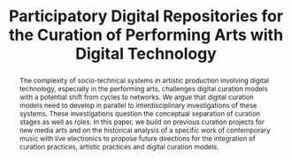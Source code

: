 ---
abstract: The complexity of socio-technical systems in artistic production involving
  digital technology, especially in the performing arts, challenges digital curation
  models with a potential shift from cycles to networks. We argue that digital curation
  models need to develop in parallel to interdisciplinary investigations of these
  systems. These investigations question the conceptual separation of curation stages
  as well as roles. In this paper, we build on previous curation projects for new
  media arts and on the historical analysis of a specific work of contemporary music
  with live electronics to propose future directions for the integration of curation
  practices, artistic practices and digital curation models.
creators:
- Boutard, Guillaume
date: null
document_url: https://services.phaidra.univie.ac.at/api/object/o:429535/download
grand_parent: iPRES
institutions: []
keywords:
- digital curation; artistic practice; music with live electronics; participatory
  digital repositories
landing_page_url: https://phaidra.univie.ac.at/o:429535
language: eng
layout: publication
license: CC BY 4.0 International
notes_url: null
parent: iPRES 2015
publication_type: paper
size: 187156
slides_url: null
source_name: iPRES
title: Participatory Digital Repositories for the Curation of Performing Arts with
  Digital Technology
year: 2015
---